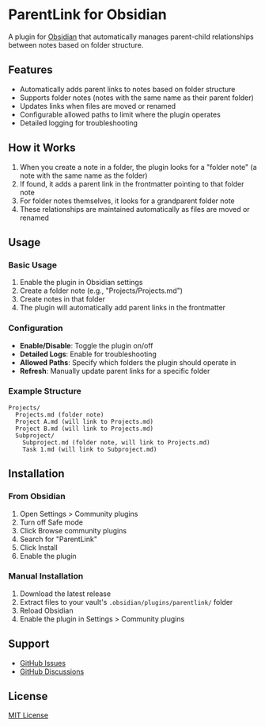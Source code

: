 # ParentLink for Obsidian

A plugin for [Obsidian](https://obsidian.md) that automatically manages parent-child relationships between notes based on folder structure.

## Features

- Automatically adds parent links to notes based on folder structure
- Supports folder notes (notes with the same name as their parent folder)
- Updates links when files are moved or renamed
- Configurable allowed paths to limit where the plugin operates
- Detailed logging for troubleshooting

## How it Works

1. When you create a note in a folder, the plugin looks for a "folder note" (a note with the same name as the folder)
2. If found, it adds a parent link in the frontmatter pointing to that folder note
3. For folder notes themselves, it looks for a grandparent folder note
4. These relationships are maintained automatically as files are moved or renamed

## Usage

### Basic Usage
1. Enable the plugin in Obsidian settings
2. Create a folder note (e.g., "Projects/Projects.md")
3. Create notes in that folder
4. The plugin will automatically add parent links in the frontmatter

### Configuration
- **Enable/Disable**: Toggle the plugin on/off
- **Detailed Logs**: Enable for troubleshooting
- **Allowed Paths**: Specify which folders the plugin should operate in
- **Refresh**: Manually update parent links for a specific folder

### Example Structure
```
Projects/
  Projects.md (folder note)
  Project A.md (will link to Projects.md)
  Project B.md (will link to Projects.md)
  Subproject/
    Subproject.md (folder note, will link to Projects.md)
    Task 1.md (will link to Subproject.md)
```

## Installation

### From Obsidian
1. Open Settings > Community plugins
2. Turn off Safe mode
3. Click Browse community plugins
4. Search for "ParentLink"
5. Click Install
6. Enable the plugin

### Manual Installation
1. Download the latest release
2. Extract files to your vault's `.obsidian/plugins/parentlink/` folder
3. Reload Obsidian
4. Enable the plugin in Settings > Community plugins

## Support

- [GitHub Issues](https://github.com/macinr/obsidian-parentlink/issues)
- [GitHub Discussions](https://github.com/macinr/obsidian-parentlink/discussions)

## License

[MIT License](LICENSE)